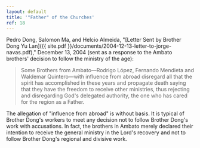 ```yaml
---
layout: default
title: '"Father" of the Churches'
ref: 18
---
```


Pedro Dong, Salomon Ma, and Helcio Almeida, "[Letter Sent by Brother Dong Yu Lan]({{ site.pdf }}/documents/2004-12-13-letter-to-jorge-navas.pdf)," December 13, 2004 (sent as a response to the Ambato brothers' decision to follow the ministry of the age):

> Some Brothers from Ambato—Rodrigo López, Fernando Mendieta and Waldemar Quintero—with influence from abroad disregard all that the spirit has accomplished in these years and propagate death saying that they have the freedom to receive other ministries, thus rejecting and disregarding God's delegated authority, the one who has cared for the region as a Father. 

The allegation of "influence from abroad" is without basis. It is typical of Brother Dong's workers to meet any decision not to follow Brother Dong's work with accusations. In fact, the brothers in Ambato merely declared their intention to receive the general ministry in the Lord's recovery and not to follow Brother Dong's regional and divisive work. 